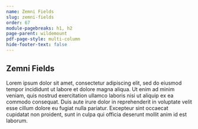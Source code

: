 ```yaml
---
name: Zemni Fields
slug: zemni-fields
order: 67
module-pagebreaks: h1, h2
page-parent: wildemount
pdf-page-style: multi-column
hide-footer-text: false
---
```

## Zemni Fields
Lorem ipsum dolor sit amet, consectetur adipiscing elit, sed do eiusmod tempor incididunt ut labore et dolore magna aliqua. Ut enim ad minim veniam, quis nostrud exercitation ullamco laboris nisi ut aliquip ex ea commodo consequat. Duis aute irure dolor in reprehenderit in voluptate velit esse cillum dolore eu fugiat nulla pariatur. Excepteur sint occaecat cupidatat non proident, sunt in culpa qui officia deserunt mollit anim id est laborum.